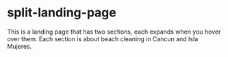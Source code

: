 # split-landing-page
This is a landing page that has two sections, each expands when you hover over them. 
Each section is about beach cleaning in Cancun and Isla Mujeres. 
